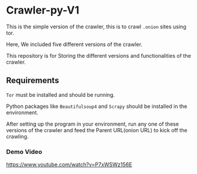# Crawler-py-V1

This is the simple version of the crawler, this is to crawl `.onion` sites using tor.

Here, We included five different versions of the crawler.

This repository is for Storing the different versions and functionalities of the crawler.

## Requirements

`Tor` must be installed and should be running.

Python packages like `Beautifulsoup4` and `Scrapy` should be installed in the environment.

After setting up the program in your environment, run any one of these versions of the crawler and feed the Parent URL(onion URL) to kick off the crawling.

### Demo Video

<a href="https://www.youtube.com/watch?v=P7xWSWz156E">https://www.youtube.com/watch?v=P7xWSWz156E</a>
